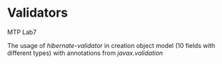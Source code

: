 # Validators
MTP Lab7

The usage of *hibernate-validator* in creation object model (10 fields with different types) with annotations from *javax.validation*
